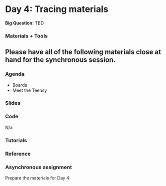 # Day 4: Tracing materials
**Big Question:** TBD

### Materials + Tools
Please have all of the following materials close at hand for the synchronous session.
-

### Agenda
- Boards
- Meet the Teensy

### Slides

### Code 
N/a

### Tutorials

### Reference

### Asynchronous assignment

Prepare the materials for Day 4:

